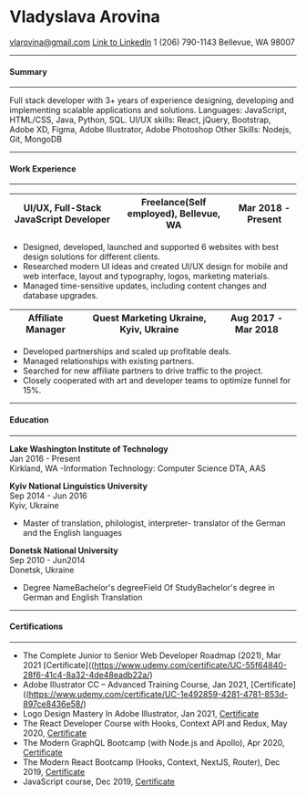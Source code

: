 Vladyslava Arovina
==============
vlarovina@gmail.com
[Link to LinkedIn](https://www.linkedin.com/in/vlady-aro/)
1 (206) 790-1143
Bellevue, WA 98007
-------------------     ----------------------------
#### Summary
-------------------     ----------------------------
Full stack developer with 3+ years of experience designing, developing and implementing scalable applications and solutions.
Languages: JavaScript, HTML/CSS, Java, Python, SQL. 
UI/UX skills: React, jQuery, Bootstrap, Adobe XD, Figma, Adobe Illustrator, Adobe Photoshop
Other Skills: Nodejs, Git, MongoDB
-------------------     ----------------------------
#### Work Experience
-------------------     ----------------------------
| UI/UX, Full-Stack JavaScript Developer      |Freelance(Self employed), Bellevue, WA| Mar 2018 - Present|
| ------ | ------ |------ |
- Designed, developed, launched and supported 6 websites with best design solutions for different clients.
- Researched modern UI ideas and created UI/UX design for mobile and web interface, layout and typography, logos, marketing materials.
- Managed time-sensitive updates, including content changes and database upgrades.

| Affiliate Manager |Quest Marketing Ukraine,  Kyiv, Ukraine| Aug 2017 - Mar 2018|
| ------ | ------ |------ |
- Developed partnerships and scaled up profitable deals.
- Managed relationships with existing partners.
- Searched for new affiliate partners to drive traffic to the project.
- Closely cooperated with art and developer teams to optimize funnel for 15%.
-------------------     ----------------------------
#### Education
-------------------     ---------------------------
**Lake Washington Institute of Technology**    
Jan 2016 - Present    
Kirkland, WA
-Information Technology: Computer Science DTA, AAS

**Kyiv National Linguistics University**   
Sep 2014 - Jun 2016     
Kyiv, Ukraine  
- Master of translation, philologist, interpreter- translator of the German and the English languages

**Donetsk National University**   
Sep 2010 - Jun2014     
Donetsk, Ukraine  
- Degree NameBachelor's degreeField Of StudyBachelor's degree in German and English Translation
-------------------     ----------------------------
#### Certifications
-------------------     ----------------------------
* The Complete Junior to Senior Web Developer Roadmap (2021), Mar 2021 [Certificate]((https://www.udemy.com/certificate/UC-55f64840-28f6-41c4-8a32-4de48eadb22a/)
* Adobe Illustrator CC – Advanced Training Course,  Jan 2021, [Certificate]((https://www.udemy.com/certificate/UC-1e492859-4281-4781-853d-897ce8436e58/)
* Logo Design Mastery In Adobe Illustrator, Jan 2021, [Certificate](https://www.udemy.com/certificate/UC-0295501e-044d-4f1f-8a9b-b0e6e7ed68d5/)
* The React Developer Course with Hooks, Context API and Redux, May 2020, [Certificate](https://www.udemy.com/certificate/UC-052ce335-342a-4ec5-8b0c-9e136ee4ad08/)
* The Modern GraphQL Bootcamp (with Node.js and Apollo), Apr 2020, [Certificate](https://www.udemy.com/certificate/UC-2e2d42e6-ca08-4ab6-bd18-22f153af401a/)
* The Modern React Bootcamp (Hooks, Context, NextJS, Router), Dec 2019, [Certificate](https://www.udemy.com/certificate/UC-SWSTTOJZ/)
* JavaScript course, Dec 2019, [Certificate](https://www.sololearn.com/Certificate/1024-9457093/pdf/)


